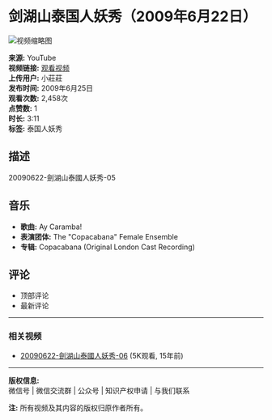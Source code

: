 # 剑湖山泰国人妖秀（2009年6月22日）

![视频缩略图](https://i.ytimg.com/vi/c7tlQIrkDEc/hqdefault.jpg?sqp=-oaymwFACKgBEF5IWvKriqkDMwgBFQAAiEIYAdgBAeIBCggYEAIYBjgBQAHwAQH4Af4EgALgA4oCDAgAEAEYZSBfKEIwDw==&rs=AOn4CLCd2ovYER3t2fA2AdgCVN3alWhfjQ)

**来源:** YouTube  
**视频链接:** [观看视频](https://www.youtube.com/watch?v=c7tlQIrkDEc)  
**上传用户:** 小莊莊  
**发布时间:** 2009年6月25日  
**观看次数:** 2,458次  
**点赞数:** 1  
**时长:** 3:11  
**标签:** 泰国人妖秀  

## 描述
20090622-劍湖山泰國人妖秀-05

## 音乐
- **歌曲:** Ay Caramba!  
- **表演团体:** The "Copacabana" Female Ensemble  
- **专辑:** Copacabana (Original London Cast Recording)

## 评论
- 顶部评论
- 最新评论

---

### 相关视频
- [20090622-劍湖山泰國人妖秀-06](https://www.youtube.com/watch?v=c7tlQIrkDEc) (5K观看, 15年前)

---

**版权信息:**  
微信号 | 微信交流群 | 公众号 | 知识产权申请 | 与我们联系

**注:** 所有视频及其内容的版权归原作者所有。
<!-- tcd_original_link https://www.youtube.com/watch?v=EcX1202B1eM -->
